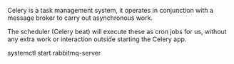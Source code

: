 Celery is a task management system, it operates in conjunction with a message broker to carry out asynchronous work.

The scheduler (Celery beat) will execute these as cron jobs for us, without any extra work or interaction outside starting the Celery app.

systemctl start rabbitmq-server
